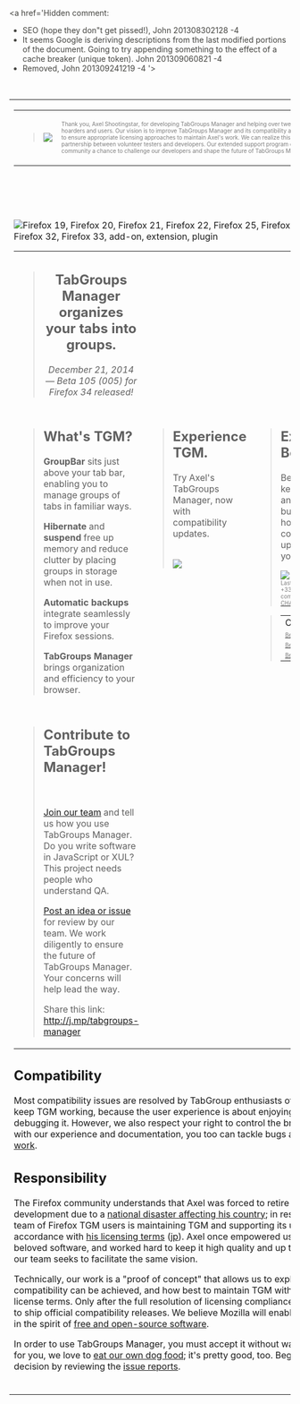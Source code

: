 <a href='Hidden comment: 
This page is an ongoing WIP where we"ll try to present the same information
in a way that urges users to adopt tgm or to contribute to it in some way.
Let"s write HTML wherever we can, for the purposes of readability and
maintainability.  Working incrementally from top to bottom.  I hate this
wiki comment crap!!!  John 201308302146 -4
'></a>
<font color='#44444'>
<a href='Hidden comment: 
-  SEO (hope they don"t get pissed!), John 201308302128 -4
-  It seems Google is deriving descriptions from the last modified portions
of the document.  Going to try appending something to the effect of a
cache breaker (unique token).  John 201309060821 -4
-  Removed, John 201309241219 -4
'></a><br>
<a href='Hidden comment: Some lines break early, so setting this to fixed width.  The wiki pages are about 862 px.  John 201308302128 -4'></a><br>
<table width='872' align='left'><tr><td>
<table>
<blockquote><tr>
<blockquote><td valign='middle'>
<blockquote><img src='https://tabgroupsmanager.googlecode.com/svn/__static/web/100/media/information_64.png' />
</blockquote></td>
<td>
<p><font color='7D7D7D' size='1'>Thank you, Axel Shootingstar, for developing TabGroups Manager and helping over twenty thousand tab hoarders and users. Our vision is to improve TabGroups Manager and its compatibility and to work with Mozilla to ensure appropriate licensing approaches to maintain Axel's work. We can realize this vision with an ongoing partnership between volunteer testers and developers. Our extended support program offers the Firefox community a chance to challenge our developers and shape the future of TabGroups Manager.</font></p>
</td>
</blockquote></tr>
</table>
<a href='Hidden comment: Blockquotes everywhere and I don"t care!  This is extremely ugly in case you haven"t noticed!  John 201308310306'></a><br>
<br>
<br>
<a href='Hidden comment: One tremendous hack!'></a><br>
<img src='https://tabgroupsmanager.googlecode.com/svn/__static/web/100/media/tabgroups-manager-white.png' alt='Firefox 19, Firefox 20, Firefox 21, Firefox 22, Firefox 25, Firefox 30, Firefox 31, Firefox 32, Firefox 33, add-on, extension, plugin'>
<table align='center'>
<tr>
<blockquote><td align='center'>
<blockquote><h2>TabGroups Manager organizes your tabs into groups.</h2>
<p><i>December 21, 2014 — Beta 105 (005) for Firefox 34 released!</i></p>
</blockquote></td>
</blockquote></tr>
<tr>
<blockquote><td width='30%' valign='top'>
<blockquote><h2>What's TGM?</h2>
<p><strong>GroupBar</strong> sits just above your tab bar, enabling you to manage groups of tabs in familiar ways.</p>
<p><strong>Hibernate</strong> and <strong>suspend</strong> free up memory and reduce clutter by placing groups in storage when not in use.</p>
<p><strong>Automatic backups</strong> integrate seamlessly to improve your Firefox sessions.</p>
<p><strong>TabGroups Manager</strong> brings organization and efficiency to your browser.</p>
</blockquote></td>
<td width='30%' valign='top'>
<blockquote><h2>Experience TGM.</h2>
<p>Try Axel's TabGroups Manager, now with compatibility updates.</p>
<a href='Hidden comment: Some sort of strange markdown parsing here, John 201309100248 -4'></a><br>
<a href='http://j.mp/tgm-s01'><img src='https://tabgroupsmanager.googlecode.com/svn/__static/web/100/media/add-to-firefox.png' /></a>
</blockquote></td>
<td width='30%' valign='top'>
<blockquote><h2>Experience Beta.</h2>
<p>Be cautious, keep backups, and try the latest builds.  Tell us how continuous compatibility updates work for you!</p>
<a href='http://j.mp/beta_005'><img src='https://tabgroupsmanager.googlecode.com/svn/__static/web/100/media/add-to-firefox_qa.png' /></a>
<div></div>
<div><font color='7D7D7D' size='1'>Lastest Beta, v105. (Firefox +33 and TabMixPlus compatible)</font></div>
<a href='https://tabgroupsmanager.googlecode.com/svn/product/trunk/CHANGELOG'><font color='7D7D7D' size='1'>CHANGELOG</font></a></blockquote></blockquote></blockquote>

<blockquote><table>
<blockquote><tr><td>Older versions:</td></tr>
<tr><td><a href='http://j.mp/beta_004_lastest'><font color='7D7D7D' size='1'>Beta v104</font></a></td></tr>
<tr><td><a href='http://j.mp/beta_003'><font color='7D7D7D' size='1'>Beta v103</font></a></td></tr>
<tr><td><a href='http://j.mp/tgm-b01'><font color='7D7D7D' size='1'>Beta v102</font></a></td></tr>
</blockquote></table>
</blockquote><blockquote></td>
</blockquote><blockquote></tr>
<tr>
<blockquote><td width='70%' valign='top'>
<blockquote><h2>Contribute to TabGroups Manager!</h2>
<a href='Hidden comment: Hack!'></a><br>
<p><a href='http://tinyurl.com/tgm-join'>Join our team</a> and tell us how you use TabGroups Manager. Do you write software in JavaScript or XUL? This project needs people who understand QA.</p>
<p><a href='https://code.google.com/p/tabgroupsmanager/issues/entry'>Post an idea or issue</a> for review by our team. We work diligently to ensure the future of TabGroups Manager. Your concerns will help lead the way.</p>
<p>Share this link: <a href='http://j.mp/tabgroups-manager'><a href='http://j.mp/tabgroups-manager'>http://j.mp/tabgroups-manager</a></a></p>
</blockquote></td>
</blockquote></tr>
</table>
<h2>Compatibility</h2>
<p>Most compatibility issues are resolved by TabGroup enthusiasts of our team who keep TGM working, because the user experience is about enjoying software, not debugging it. However, we also respect your right to control the browser. Armed with our experience and documentation, you too can tackle bugs and <a href='https://code.google.com/p/tabgroupsmanager/wiki/Making_TGM_Work'>make TGM work</a>.<br>
<h2>Responsibility</h2>
<p>The Firefox community understands that Axel was forced to retire from add-on development due to a <a href='https://en.wikipedia.org/wiki/Fukushima_Daiichi_nuclear_disaster'>national disaster affecting his country</a>; in response, this team of Firefox TGM users is maintaining TGM and supporting its users in accordance with <a href='https://code.google.com/p/tabgroupsmanager/source/browse/__static/web/100/txt/axel-shootingstar-license_en.txt'>his licensing terms</a> (<a href='https://code.google.com/p/tabgroupsmanager/source/browse/__static/web/100/txt/axel-shootingstar-license_jp.txt'>jp</a>). Axel once empowered users with this beloved software, and worked hard to keep it high quality and up to date, and now our team seeks to facilitate the same vision.</p>
<p>Technically, our work is a "proof of concept" that allows us to explore how compatibility can be achieved, and how best to maintain TGM within Axel's license terms. Only after the full resolution of licensing compliance will we begin to ship official compatibility releases. We believe Mozilla will enable this strategy in the spirit of <a href='https://en.wikipedia.org/wiki/Free_and_open-source_software'>free and open-source software</a>.</p>
<p>In order to use TabGroups Manager, you must accept it without warranty. Lucky for you, we love to <a href='http://en.wikipedia.org/wiki/Eating_your_own_dog_food'>eat our own dog food</a>; it's pretty good, too. Begin forming your decision by reviewing the <a href='https://code.google.com/p/tabgroupsmanager/issues/list'>issue reports</a>.</p>
<br>
<a href='Hidden comment: End tags raising errors, John 201308310513 -4'></a>